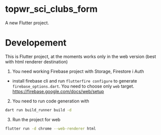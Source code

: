 # topwr_sci_clubs_form

A new Flutter project.

# Developement
This is Flutter project, at the moments works only in the web version (best with html renderer destination)

1. You need working Firebase project with Storage, Firestore i Auth
- install firebase cli and run `flutterfire configure` to generate `firebase_options.dart`. You need to choose only `web` target.
https://firebase.google.com/docs/web/setup

2. You need to run code generation with 
```bash
dart run build_runner build -d
```

3. Run the project for web
```bash
flutter run -d chrome --web-renderer html
```

